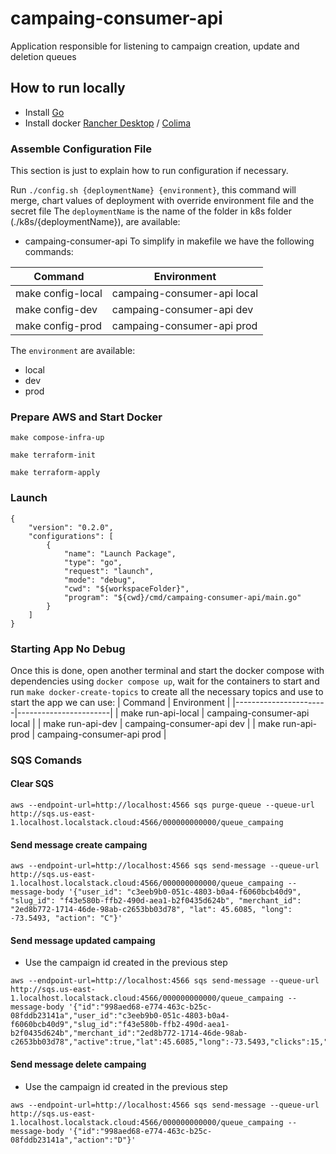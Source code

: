 # campaing-consumer-api
Application responsible for listening to campaign creation, update and deletion queues

## How to run locally
- Install [Go](https://go.dev/)
- Install docker [Rancher Desktop](https://ifood.atlassian.net/wiki/spaces/IL/pages/3049586786/Migrando+do+Docker+Desktop+para+o+Rancher+Desktop+no+Mac) / [Colima](https://ifood.atlassian.net/wiki/spaces/EN/pages/2971992107/Instala+o+do+Docker+no+MacBook+M1+e+Intel)

### Assemble Configuration File
This section is just to explain how to run configuration if necessary.

Run `./config.sh {deploymentName} {environment}`, this command will merge, chart values of deployment with override environment file and the secret file
The `deploymentName` is the name of the folder in k8s folder (./k8s/{deploymentName}), are available:
- campaing-consumer-api
To simplify in makefile we have the following commands:

| Command             | Environment                 |
|---------------------|-----------------------------|
| make config-local   | campaing-consumer-api local |
| make config-dev     | campaing-consumer-api dev   |
| make config-prod    | campaing-consumer-api prod  |

The `environment` are available:
- local
- dev
- prod

### Prepare AWS and Start Docker
```
make compose-infra-up
```
```
make terraform-init
```
```
make terraform-apply
```

### Launch
```shell
{
    "version": "0.2.0",
    "configurations": [
        {
            "name": "Launch Package",
            "type": "go",
            "request": "launch",
            "mode": "debug",
            "cwd": "${workspaceFolder}",
            "program": "${cwd}/cmd/campaing-consumer-api/main.go"
        }
    ]
}
```

### Starting App No Debug
Once this is done, open another terminal and start the docker compose with dependencies using `docker compose up`, wait for the containers to start and run `make docker-create-topics` to create all the necessary topics
and use to start the app we can use:
| Command               | Environment           |
|-----------------------|-----------------------|
| make run-api-local    | campaing-consumer-api local |
| make run-api-dev      | campaing-consumer-api dev   |
| make run-api-prod     | campaing-consumer-api prod  |

### SQS Comands
#### Clear SQS
```
aws --endpoint-url=http://localhost:4566 sqs purge-queue --queue-url http://sqs.us-east-1.localhost.localstack.cloud:4566/000000000000/queue_campaing
```
#### Send message create campaing
```
aws --endpoint-url=http://localhost:4566 sqs send-message --queue-url http://sqs.us-east-1.localhost.localstack.cloud:4566/000000000000/queue_campaing --message-body '{"user_id": "c3eeb9b0-051c-4803-b0a4-f6060bcb40d9", "slug_id": "f43e580b-ffb2-490d-aea1-b2f0435d624b", "merchant_id": "2ed8b772-1714-46de-98ab-c2653bb03d78", "lat": 45.6085, "long": -73.5493, "action": "C"}'
```
#### Send message updated campaing
- Use the campaign id created in the previous step
```
aws --endpoint-url=http://localhost:4566 sqs send-message --queue-url http://sqs.us-east-1.localhost.localstack.cloud:4566/000000000000/queue_campaing --message-body '{"id":"998aed68-e774-463c-b25c-08fddb23141a","user_id":"c3eeb9b0-051c-4803-b0a4-f6060bcb40d9","slug_id":"f43e580b-ffb2-490d-aea1-b2f0435d624b","merchant_id":"2ed8b772-1714-46de-98ab-c2653bb03d78","active":true,"lat":45.6085,"long":-73.5493,"clicks":15,"impressions":50,"action":"U"}'
```
#### Send message delete campaing
- Use the campaign id created in the previous step
```
aws --endpoint-url=http://localhost:4566 sqs send-message --queue-url http://sqs.us-east-1.localhost.localstack.cloud:4566/000000000000/queue_campaing --message-body '{"id":"998aed68-e774-463c-b25c-08fddb23141a","action":"D"}'
```